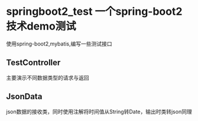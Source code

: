 # springboot2_test 一个spring-boot2技术demo测试

使用spring-boot2,mybatis,编写一些测试接口

## TestController

主要演示不同数据类型的请求与返回

## JsonData

json数据的接收类，同时使用注解将时间值从String转Date，输出时类转json同理

